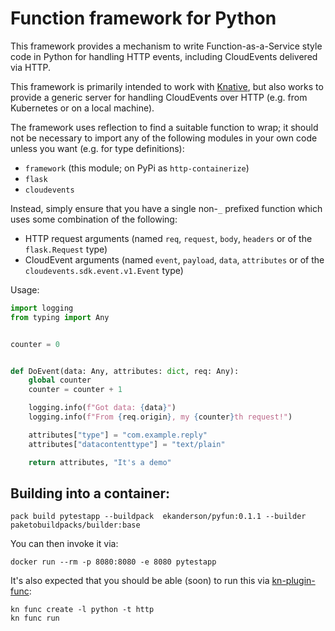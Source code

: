 # Function framework for Python

This framework provides a mechanism to write Function-as-a-Service style code in
Python for handling HTTP events, including CloudEvents delivered via HTTP.

This framework is primarily intended to work with
[Knative](https://knative.dev/), but also works to provide a generic server for
handling CloudEvents over HTTP (e.g. from Kubernetes or on a local machine).

The framework uses reflection to find a suitable function to wrap; it should not
be necessary to import any of the following modules in your own code unless you
want (e.g. for type definitions):

- `framework` (this module; on PyPi as `http-containerize`)
- `flask`
- `cloudevents`

Instead, simply ensure that you have a single non-`_` prefixed function which
uses some combination of the following:

- HTTP request arguments (named `req`, `request`, `body`, `headers` or of the
  `flask.Request` type)
- CloudEvent arguments (named `event`, `payload`, `data`, `attributes` or of the
  `cloudevents.sdk.event.v1.Event` type)

Usage:

```python
import logging
from typing import Any


counter = 0


def DoEvent(data: Any, attributes: dict, req: Any):
    global counter
    counter = counter + 1

    logging.info(f"Got data: {data}")
    logging.info(f"From {req.origin}, my {counter}th request!")

    attributes["type"] = "com.example.reply"
    attributes["datacontenttype"] = "text/plain"

    return attributes, "It's a demo"

```

## Building into a container:

```shell
pack build pytestapp --buildpack  ekanderson/pyfun:0.1.1 --builder paketobuildpacks/builder:base
```
You can then invoke it via:

```shell
docker run --rm -p 8080:8080 -e 8080 pytestapp
```

It's also expected that you should be able (soon) to run this via [kn-plugin-func](https://github.com/knative-sandbox/kn-plugin-func):

```shell
kn func create -l python -t http
kn func run
```

